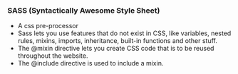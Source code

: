 ### SASS (Syntactically Awesome Style Sheet)
- A css pre-processor
- Sass lets you use features that do not exist in CSS, like variables, nested rules, mixins, imports, inheritance, built-in functions and other stuff.
- The @mixin directive lets you create CSS code  that is to be reused throughout the website.
- The @include directive is used to include a mixin.
